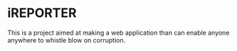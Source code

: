 # iREPORTER
This is a project aimed at making a web application than can enable anyone anywhere to whistle blow on corruption.
